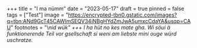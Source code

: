 +++
title = "I ma nümm"
date = "2023-05-17"
draft = true
pinned = false
tags = ["Test"]
image = "https://encrypted-tbn0.gstatic.com/images?q=tbn:ANd9GcT45CAWImSEQV34iNBgHYdZmJwA5umxcCdaYA&usqp=CAU"
footnotes = "\\*nid wük"
+++
I ha hüt no kes mate gha. Wi söui ä funktionerende Teil vor gsellschaft si weni am liebste mini ouge würd uschratze.*